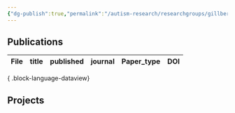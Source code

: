 ```yaml
---
{"dg-publish":true,"permalink":"/autism-research/researchgroups/gillbert/"}
---
```


## Publications

| File | title | published | journal | Paper_type | DOI |
| ---- | ----- | --------- | ------- | ---------- | --- |

{ .block-language-dataview}



## Projects